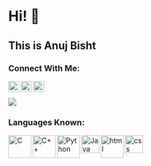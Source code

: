 # Hi! 👋 

## This is Anuj Bisht

### Connect With Me:
[<img align="left" alt="anuj | Github" width="22px" src="https://cdn.jsdelivr.net/npm/simple-icons@v3/icons/github.svg" />][Github]
[<img align="left" alt="anuj | Instagram" width="22px" src="https://cdn.jsdelivr.net/npm/simple-icons@v3/icons/instagram.svg" />][Instagram]
[<img align="left" alt="anuj | LinkedIn" width="22px" src="https://cdn.jsdelivr.net/npm/simple-icons@v3/icons/linkedin.svg" />][LinkedIn]

<br><br>
![](https://komarev.com/ghpvc/?username=bishtanuj&color=orange)

### Languages Known:
<img align="left" alt="C" width="46px" src="https://upload.wikimedia.org/wikipedia/commons/1/18/C_Programming_Language.svg"/>
<img align="left" alt="C++" width="46px" src="https://upload.wikimedia.org/wikipedia/commons/1/18/ISO_C%2B%2B_Logo.svg"/>
<img align="left" alt="Python" width="46px" src="https://upload.wikimedia.org/wikipedia/commons/c/c3/Python-logo-notext.svg"/>
<img align="left" alt="Java" width="36px" src="https://upload.wikimedia.org/wikipedia/en/3/30/Java_programming_language_logo.svg"/>
<img align="left" alt="html" width="46px" src="https://upload.wikimedia.org/wikipedia/commons/6/61/HTML5_logo_and_wordmark.svg"/>
<img align="left" alt="css" width="36px" src="https://upload.wikimedia.org/wikipedia/commons/d/d5/CSS3_logo_and_wordmark.svg"/>

<!--- Links of Social Sites --->
[LinkedIn]: https://www.linkedin.com/in/anujbisht/
[Instagram]: https://www.instagram.com/bisht_anuj_/
[Github]: https://github.com/bishtanuj/
